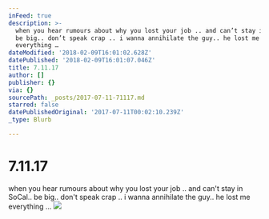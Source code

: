 ```yaml
---
inFeed: true
description: >-
  when you hear rumours about why you lost your job .. and can’t stay in SoCal..
  be big.. don’t speak crap .. i wanna annihilate the guy.. he lost me
  everything … 
dateModified: '2018-02-09T16:01:02.628Z'
datePublished: '2018-02-09T16:01:07.046Z'
title: 7.11.17
author: []
publisher: {}
via: {}
sourcePath: _posts/2017-07-11-71117.md
starred: false
datePublishedOriginal: '2017-07-11T00:02:10.239Z'
_type: Blurb

---
```

# 7.11.17

when you hear rumours about why you lost your job .. and can't stay in SoCal.. be big.. don't speak crap .. i wanna annihilate the guy.. he lost me everything ... ![](https://the-grid-user-content.s3-us-west-2.amazonaws.com/98b9a678-46c5-4c06-80c2-60b3f6b2fc95.jpg)